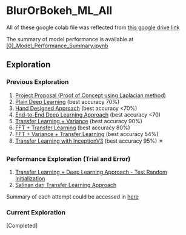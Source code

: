 # BlurOrBokeh_ML_All
All of these google colab file was reflected from [this google drive link](https://drive.google.com/drive/folders/1RGJoxtWvnND563kQw57r1kUIIQe5HLzu)

The summary of model performance is available at [[0]_Model_Performance_Summary.ipynb](https://github.com/Bangkit-Capstone-C241-BB01/BlurOrBokeh_ML_All/blob/main/%5B0%5D_Model_Performance_Summary.ipynb)

## Exploration
### Previous Exploration 
1. [Project Proposal (Proof of Concept using Laplacian method)](https://github.com/Bangkit-Capstone-C241-BB01/BlurOrBokeh_ML_All/blob/main/Project_Proposal.ipynb)
2. [Plain Deep Learning](https://github.com/Bangkit-Capstone-C241-BB01/BlurOrBokeh_ML_All/blob/main/Plain_Deep_Learning_Approach.ipynb) (best accuracy 70%)
3. [Hand Designed Approach](https://github.com/Bangkit-Capstone-C241-BB01/BlurOrBokeh_ML_All/blob/main/Hand_Designed_Approach.ipynb) (best accuracy <70%)
4. [End-to-End Deep Learning Approach](https://github.com/Bangkit-Capstone-C241-BB01/BlurOrBokeh_ML_All/blob/main/End_to_End_Deep_Learning_Approach.ipynb) (best accuracy <70)
5. [Transfer Learning + Variance](https://github.com/Bangkit-Capstone-C241-BB01/BlurOrBokeh_ML_All/blob/main/Transfer_Learning_%2B_Variance_Approach.ipynb) (best accuracy 90%)
6. [FFT + Transfer Learning](https://github.com/Bangkit-Capstone-C241-BB01/BlurOrBokeh_ML_All/blob/main/FFT_%2B_Transfer_Learning_Approach.ipynb) (best accuracy 80%)
7. [FFT + Variance + Transfer Learning](https://github.com/Bangkit-Capstone-C241-BB01/BlurOrBokeh_ML_All/blob/main/TL_with_FFT_and_Variance.ipynb) (best accuracy 54%)
8. [Transfer Learning with InceptionV3](https://github.com/Bangkit-Capstone-C241-BB01/BlurOrBokeh_ML_All/blob/main/TL_with_InceptionV3.ipynb) (best accuracy 95%) ✴️

### Performance Exploration (Trial and Error)
1. [Transfer Learning + Deep Learning Approach - Test Random Initialization](https://github.com/Bangkit-Capstone-C241-BB01/BlurOrBokeh_ML_All/blob/main/Transfer_Learning_%2B_Variance_Approach_Test_Random_Initialization.ipynb)
2. [Salinan dari Transfer Learning Approach](https://github.com/Bangkit-Capstone-C241-BB01/BlurOrBokeh_ML_All/blob/main/Salinan_dari_Transfer_Learning_Approach.ipynb)

Summary of each attempt could be accessed in [here](https://docs.google.com/document/d/1_wMoe67zms_sX22tSYWRSqcihyM6Hmtmuvmzmk9k07Q)

### Current Exploration
[Completed]
